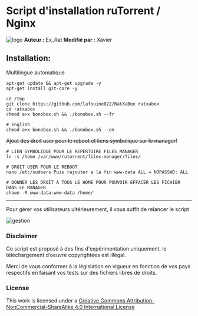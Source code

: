 # Script d'installation ruTorrent / Nginx

![logo](https://raw.github.com/xavier84/RatXaBox/master/files/ratxabox.png)
**Auteur :** Ex_Rat
**Modifié par :** Xavier



## Installation:
Multilingue automatique
```
apt-get update && apt-get upgrade -y
apt-get install git-core -y

cd /tmp
git clone https://github.com/lafouine022/RatXaBox ratxabox
cd ratxabox
chmod a+x bonobox.sh && ./bonobox.sh --fr

# English
chmod a+x bonobox.sh && ./bonobox.sh --en
```

~~Ajout des droit user pour le reboot et liens symbolique sur le manager!~~

```
# LIEN SYMBOLIQUE POUR LE REPERTOIRE FILES MANAGER
ln -s /home /var/www/rutorrent/files-manager/files/

# DROIT USER POUR LE REBOOT
nano /etc/sudoers Puis rajouter a la fin www-data ALL = NOPASSWD: ALL

# DONNER LES DROIT A TOUS LE HOME POUR POUVOIR EFFACER LES FICHIER DANS LE MANAGER 
chown -R www-data:www-data /home/
```

----------------------------------------------------------
Pour gérer vos utilisateurs ultérieurement, il vous suffit de relancer le script

![gestion](https://raw.github.com/xavier84/RatXaBox/master/files/gestion.png)

### Disclaimer
Ce script est proposé à des fins d'expérimentation uniquement, le téléchargement d’oeuvre copyrightées est illégal.

Merci de vous conformer à la législation en vigueur en fonction de vos pays respectifs en faisant vos tests sur des fichiers libres de droits.

### License
This work is licensed under a [Creative Commons Attribution-NonCommercial-ShareAlike 4.0 International License](http://creativecommons.org/licenses/by-nc-sa/4.0/)

